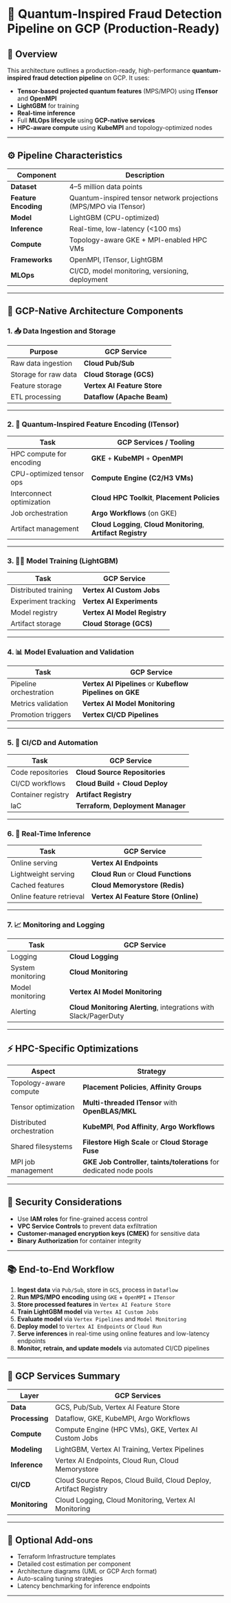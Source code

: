 # 🧠 Quantum-Inspired Fraud Detection Pipeline on GCP (Production-Ready)

## 📌 Overview

This architecture outlines a production-ready, high-performance **quantum-inspired fraud detection pipeline** on GCP. It uses:
- **Tensor-based projected quantum features** (MPS/MPO) using **ITensor** and **OpenMPI**
- **LightGBM** for training
- **Real-time inference**
- Full **MLOps lifecycle** using **GCP-native services**
- **HPC-aware compute** using **KubeMPI** and topology-optimized nodes

---

## ⚙️ Pipeline Characteristics

| Component | Description |
|----------|-------------|
| **Dataset** | 4–5 million data points |
| **Feature Encoding** | Quantum-inspired tensor network projections (MPS/MPO via ITensor) |
| **Model** | LightGBM (CPU-optimized) |
| **Inference** | Real-time, low-latency (<100 ms) |
| **Compute** | Topology-aware GKE + MPI-enabled HPC VMs |
| **Frameworks** | OpenMPI, ITensor, LightGBM |
| **MLOps** | CI/CD, model monitoring, versioning, deployment |

---

## 🧩 GCP-Native Architecture Components

### 1. 📥 Data Ingestion and Storage

| Purpose | GCP Service |
|--------|-------------|
| Raw data ingestion | **Cloud Pub/Sub** |
| Storage for raw data | **Cloud Storage (GCS)** |
| Feature storage | **Vertex AI Feature Store** |
| ETL processing | **Dataflow (Apache Beam)** |

---

### 2. 🔬 Quantum-Inspired Feature Encoding (ITensor)

| Task | GCP Services / Tooling |
|------|------------------------|
| HPC compute for encoding | **GKE** + **KubeMPI** + **OpenMPI** |
| CPU-optimized tensor ops | **Compute Engine (C2/H3 VMs)** |
| Interconnect optimization | **Cloud HPC Toolkit**, **Placement Policies** |
| Job orchestration | **Argo Workflows** (on GKE) |
| Artifact management | **Cloud Logging**, **Cloud Monitoring**, **Artifact Registry** |

---

### 3. 🏋️‍♂️ Model Training (LightGBM)

| Task | GCP Service |
|------|-------------|
| Distributed training | **Vertex AI Custom Jobs** |
| Experiment tracking | **Vertex AI Experiments** |
| Model registry | **Vertex AI Model Registry** |
| Artifact storage | **Cloud Storage (GCS)** |

---

### 4. 📊 Model Evaluation and Validation

| Task | GCP Service |
|------|-------------|
| Pipeline orchestration | **Vertex AI Pipelines** or **Kubeflow Pipelines on GKE** |
| Metrics validation | **Vertex AI Model Monitoring** |
| Promotion triggers | **Vertex CI/CD Pipelines** |

---

### 5. 🔁 CI/CD and Automation

| Task | GCP Service |
|------|-------------|
| Code repositories | **Cloud Source Repositories** |
| CI/CD workflows | **Cloud Build** + **Cloud Deploy** |
| Container registry | **Artifact Registry** |
| IaC | **Terraform**, **Deployment Manager** |

---

### 6. 🚀 Real-Time Inference

| Task | GCP Service |
|------|-------------|
| Online serving | **Vertex AI Endpoints** |
| Lightweight serving | **Cloud Run** or **Cloud Functions** |
| Cached features | **Cloud Memorystore (Redis)** |
| Online feature retrieval | **Vertex AI Feature Store (Online)** |

---

### 7. 📈 Monitoring and Logging

| Task | GCP Service |
|------|-------------|
| Logging | **Cloud Logging** |
| System monitoring | **Cloud Monitoring** |
| Model monitoring | **Vertex AI Model Monitoring** |
| Alerting | **Cloud Monitoring Alerting**, integrations with Slack/PagerDuty |

---

## ⚡ HPC-Specific Optimizations

| Aspect | Strategy |
|--------|----------|
| Topology-aware compute | **Placement Policies**, **Affinity Groups** |
| Tensor optimization | **Multi-threaded ITensor** with **OpenBLAS/MKL** |
| Distributed orchestration | **KubeMPI**, **Pod Affinity**, **Argo Workflows** |
| Shared filesystems | **Filestore High Scale** or **Cloud Storage Fuse** |
| MPI job management | **GKE Job Controller**, **taints/tolerations** for dedicated node pools |

---

## 🔐 Security Considerations

- Use **IAM roles** for fine-grained access control
- **VPC Service Controls** to prevent data exfiltration
- **Customer-managed encryption keys (CMEK)** for sensitive data
- **Binary Authorization** for container integrity

---

## 📚 End-to-End Workflow

1. **Ingest data** via `Pub/Sub`, store in `GCS`, process in `Dataflow`
2. **Run MPS/MPO encoding** using `GKE` + `OpenMPI` + `ITensor`
3. **Store processed features** in `Vertex AI Feature Store`
4. **Train LightGBM model** via `Vertex AI Custom Jobs`
5. **Evaluate model** via `Vertex Pipelines` and `Model Monitoring`
6. **Deploy model** to `Vertex AI Endpoints` or `Cloud Run`
7. **Serve inferences** in real-time using online features and low-latency endpoints
8. **Monitor, retrain, and update models** via automated CI/CD pipelines

---

## 🧰 GCP Services Summary

| Layer | GCP Services |
|-------|--------------|
| **Data** | GCS, Pub/Sub, Vertex AI Feature Store |
| **Processing** | Dataflow, GKE, KubeMPI, Argo Workflows |
| **Compute** | Compute Engine (HPC VMs), GKE, Vertex AI Custom Jobs |
| **Modeling** | LightGBM, Vertex AI Training, Vertex Pipelines |
| **Inference** | Vertex AI Endpoints, Cloud Run, Cloud Memorystore |
| **CI/CD** | Cloud Source Repos, Cloud Build, Cloud Deploy, Artifact Registry |
| **Monitoring** | Cloud Logging, Cloud Monitoring, Vertex AI Monitoring |

---

## 📌 Optional Add-ons

- Terraform Infrastructure templates
- Detailed cost estimation per component
- Architecture diagrams (UML or GCP Arch format)
- Auto-scaling tuning strategies
- Latency benchmarking for inference endpoints

---


